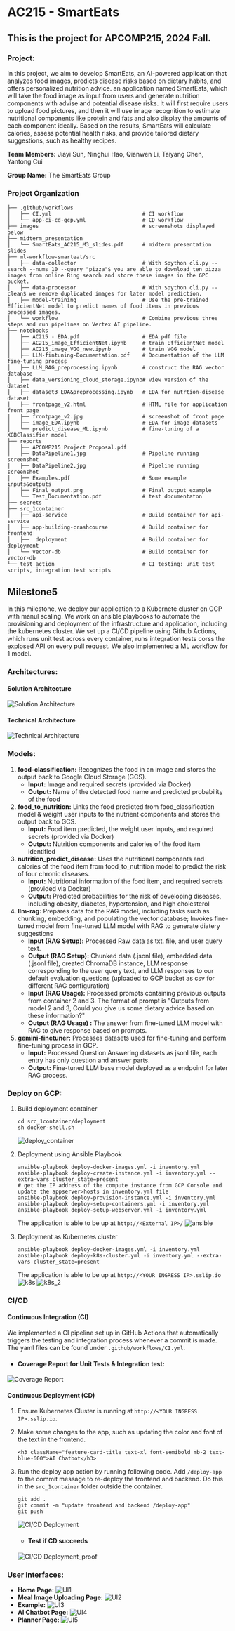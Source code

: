 # AC215 - SmartEats 
## This is the project for APCOMP215, 2024 Fall. 

### Project:
In this project, we aim to develop SmartEats, an AI-powered application that analyzes food images, predicts disease risks based on dietary habits, and offers personalized nutrition advice. 
an application named SmartEats, which will take the food image as input from users and generate nutrition components with advise and potential disease risks. It will first require users to upload food pictures, and then it will use image recognition to estimate nutritional components like protein and fats and also display the amounts of each
component ideally. Based on the results, SmartEats will calculate calories, assess potential health risks, and provide tailored dietary suggestions, such as healthy recipes.

**Team Members:**
Jiayi Sun, Ninghui Hao, Qianwen Li, Taiyang Chen, Yantong Cui

**Group Name:**
The SmartEats Group

### Project Organization
```
├── .github/workflows
│   ├── CI.yml                             # CI workflow
│   └── app-ci-cd-gcp.yml                  # CD workflow
├── images                                 # screenshots displayed below
├── midterm_presentation
│   └── SmartEats_AC215_M3_slides.pdf      # midterm presentation slides
├── ml-workflow-smarteat/src
│   ├── data-collector                     # With $python cli.py --search --nums 10 --query "pizza"$ you are able to download ten pizza images from online Bing search and store these images in the GPC bucket.
│   ├── data-processor                     # With $python cli.py --clean$ we remove duplicated images for later model prediction.
│   ├── model-training                     # Use the pre-trained EfficientNet model to predict names of food items in previous processed images.
│   └── workflow                           # Combine previous three steps and run pipelines on Vertex AI pipeline.
├── notebooks
│   ├── AC215 - EDA.pdf                    # EDA pdf file
│   ├── AC215_image_EfficientNet.ipynb     # train EfficientNet model
│   ├── AC215_image_VGG_new.ipynb          # train VGG model
│   ├── LLM-fintuning-Documentation.pdf    # Documentation of the LLM fine-tuning process
│   ├── LLM_RAG_preprocessing.ipynb        # construct the RAG vector database
│   ├── data_versioning_cloud_storage.ipynb# view version of the dataset
│   ├── dataset3_EDA&preprocessing.ipynb   # EDA for nutrtion-disease dataset
│   ├── frontpage_v2.html                  # HTML file for application front page
│   ├── frontpage_v2.jpg                   # screenshot of front page
│   ├── image_EDA.ipynb                    # EDA for image datasets
│   └── predict_disease_ML.ipynb           # fine-tuning of a XGBClassifier model
├── reports
│   ├── APCOMP215 Project Proposal.pdf
│   ├── DataPipeline1.jpg                  # Pipeline running screenshot
│   ├── DataPipeline2.jpg                  # Pipeline running screenshot
│   ├── Examples.pdf                       # Some example inputs&outputs
│   ├── Final_output.png                   # Final output example
│   └── Test_Documentation.pdf             # test documentaton
├── secrets
├── src_1container
│   ├── api-service                        # Build container for api-service
│   ├── app-building-crashcourse           # Build container for frontend     
│   ├──  deployment                        # Build container for deployment
│   └── vector-db                          # Build container for vector-db
└── test_action                            # CI testing: unit test scripts, integration test scripts

```

## Milestone5 

In this milestone, we deploy our application to a Kubernete cluster on GCP with manul scaling. We work on ansible playbooks to automate the provisioning and deployment of the infrastructure and application, including the kubernetes cluster. We set up a CI/CD pipeline using Github Actions, which runs unit test across every container, runs integration tests corss the explosed API on every pull request. We also implemented a ML workflow for 1 model. 

### Architectures:
#### Solution Architecture
![Solution Architecture](images/solution.jpg)
#### Technical Architecture
![Technical Architecture](images/tech.jpg)


### Models:
1. **food-classification:** Recognizes the food in an image and stores the output back to Google Cloud Storage (GCS).
    - **Input:** Image and required secrets (provided via Docker)
    - **Output:** Name of the detected food name and predicted probability of the food
2. **food_to_nutrition:** Links the food predicted from food_classification model & weight user inputs to the nutrient components and stores the output back to GCS.
    - **Input:** Food item predicted, the weight user inputs, and required secrets (provided via Docker)
    - **Output:** Nutrition components and calories of the food item identified
3. **nutrition_predict_disease:** Uses the nutritional components and calories of the food item from food_to_nutrition model to predict the risk of four chronic diseases. 
    - **Input:** Nutritional information of the food item, and required secrets (provided via Docker)
    - **Output:** Predicted probabilities for the risk of developing diseases, including obesity, diabetes, hypertension, and high cholesterol
4. **llm-rag:** Prepares data for the RAG model, including tasks such as chunking, embedding, and populating the vector database; Invokes fine-tuned model from fine-tuned LLM model with RAG to generate diatery suggestions
    - **Input (RAG Setup):** Processed Raw data as txt. file, and user query text.
    - **Output (RAG Setup):** Chunked data (.jsonl file), embedded data (.jsonl file), created ChromaDB instance, LLM response corresponding to the user query text, and LLM responses to our default evaluation questions (uploaded to GCP bucket as csv for different RAG configuration)
    - **Input (RAG Usage):** Processed prompts containing previous outputs from container 2 and 3. The format of prompt is "Outputs from model 2 and 3, Could you give us some dietary advice based on these information?"
    - **Output (RAG Usage) :** The answer from fine-tuned LLM model with RAG to give response based on prompts.
5.  **gemini-finetuner:** Processes datasets used for fine-tuning and perform fine-tuning process in GCP.
    - **Input:** Processed Question Answering datasets as jsonl file, each entry has only question and answer parts.
    - **Output:** Fine-tuned LLM base model deployed as a endpoint for later RAG process.
      

### Deploy on GCP:
1. Build deployment container
    ```
    cd src_1container/deployment
    sh docker-shell.sh
    ```
    ![deploy_container](images/deploy_container.png)
   
2. Deployment using Ansible Playbook 
    ```
    ansible-playbook deploy-docker-images.yml -i inventory.yml 
    ansible-playbook deploy-create-instance.yml -i inventory.yml --extra-vars cluster_state=present
    # get the IP address of the compute instance from GCP Console and update the appserver>hosts in inventory.yml file
    ansible-playbook deploy-provision-instance.yml -i inventory.yml
    ansible-playbook deploy-setup-containers.yml -i inventory.yml
    ansible-playbook deploy-setup-webserver.yml -i inventory.yml
    ```
    The application is able to be up at `http://<External IP>/`
   ![ansible](images/ansible.png)
   
4. Deployment as Kubernetes cluster
   ```
   ansible-playbook deploy-docker-images.yml -i inventory.yml 
   ansible-playbook deploy-k8s-cluster.yml -i inventory.yml --extra-vars cluster_state=present
   ```
   The application is able to be up at `http://<YOUR INGRESS IP>.sslip.io`
   ![k8s](images/k8s_1.png)
   ![k8s_2](images/k8s_2.png)
   
### CI/CD
#### Continuous Integration (CI)
We implemented a CI pipeline set up in GitHub Actions that automatically triggers the testing and integration process whenever a commit is made. 
The yaml files can be found under `.github/workflows/CI.yml`.

 - #### Coverage Report for Unit Tests & Integration test:
![Coverage Report](images/Coverage-report.png)

#### Continuous Deployment (CD)
1. Ensure Kubernetes Cluster is running at `http://<YOUR INGRESS IP>.sslip.io`.
2. Make some changes to the app, such as updating the color and font of the text in the frontend.
    ```
    <h3 className="feature-card-title text-xl font-semibold mb-2 text-blue-600">AI Chatbot</h3>
    ```
3. Run the deploy app action by running following code. Add `/deploy-app` to the commit message to re-deploy the frontend and backend. Do this in the `src_1container` folder outside the container.
    ```
    git add .
    git commit -m "update frontend and backend /deploy-app"
    git push
    ```
    ![CI/CD Deployment](images/ci_cd_deployment.png)

    - #### Test if CD succeeds
    ![CI/CD Deployment_proof](images/cd_blue.png)

### User Interfaces:
- **Home Page:**
![UI1](images/UI1.png)
- **Meal Image Uploading Page:**
![UI2](images/UI2.png)
- **Example:**
![UI3](images/UI3.png)
- **AI Chatbot Page:**
![UI4](images/UI4.png)
- **Planner Page:**
![UI5](images/UI5.png)



